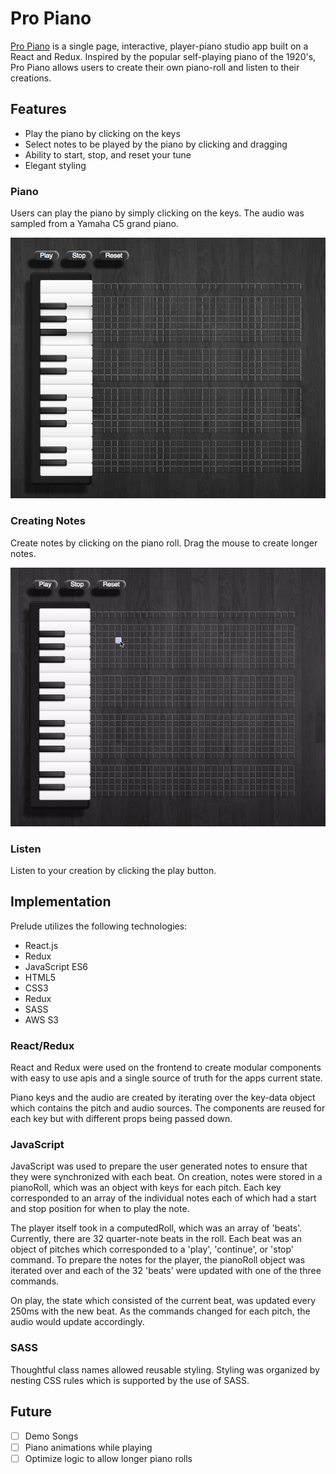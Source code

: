 # Pro Piano

[Pro Piano](https://the-big-l.github.io/pro-piano/) is a single page, interactive, player-piano studio app built on a React and Redux. Inspired by the popular self-playing piano of the 1920's, Pro Piano allows users to create their own piano-roll and listen to their creations.

## Features

- Play the piano by clicking on the keys
- Select notes to be played by the piano by clicking and dragging
- Ability to start, stop, and reset your tune
- Elegant styling

### Piano

Users can play the piano by simply clicking on the keys. The audio was sampled from a Yamaha C5 grand piano.

![play_piano](/docs/images/play_piano.png)

### Creating Notes

Create notes by clicking on the piano roll. Drag the mouse to create longer notes.


![playlist_create](/docs/images/create_notes.gif)


### Listen

Listen to your creation by clicking the play button.


## Implementation

Prelude utilizes the following technologies:

- React.js
- Redux
- JavaScript ES6
- HTML5
- CSS3
- Redux
- SASS
- AWS S3


### React/Redux

  React and Redux were used on the frontend to create modular components with easy to use apis and a single source of truth for the apps current state.

  Piano keys and the audio are created by iterating over the key-data object which contains the pitch and audio sources. The components are reused for each key but with different props being passed down.
  
### JavaScript

JavaScript was used to prepare the user generated notes to ensure that they were synchronized with each beat. On creation, notes were stored in a pianoRoll, which was an object with keys for each pitch. Each key corresponded to an array of the individual notes each of which had a start and stop position for when to play the note.

The player itself took in a computedRoll, which was an array of 'beats'. Currently, there are 32 quarter-note beats in the roll. Each beat was an object of pitches which corresponded to a 'play', 'continue', or 'stop' command. To prepare the notes for the player, the pianoRoll object was iterated over and each of the 32 'beats' were updated with one of the three commands.

On play, the state which consisted of the current beat, was updated every 250ms with the new beat. As the commands changed for each pitch, the audio would update accordingly.

### SASS
Thoughtful class names allowed reusable styling. Styling was organized by nesting CSS rules which is supported by the use of SASS.


## Future

* [ ] Demo Songs
* [ ] Piano animations while playing
* [ ] Optimize logic to allow longer piano rolls
